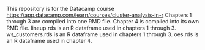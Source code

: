 This repository is for the Datacamp course https://app.datacamp.com/learn/courses/cluster-analysis-in-r
Chapters 1 through 3 are compiled into one RMD file.
Chapter 4 is compiled into its own RMD file.
lineup.rds is an R dataframe used in chapters 1 through 3.
ws_customers.rds is an R dataframe used in chapters 1 through 3.
oes.rds is an R dataframe used in chapter 4.
